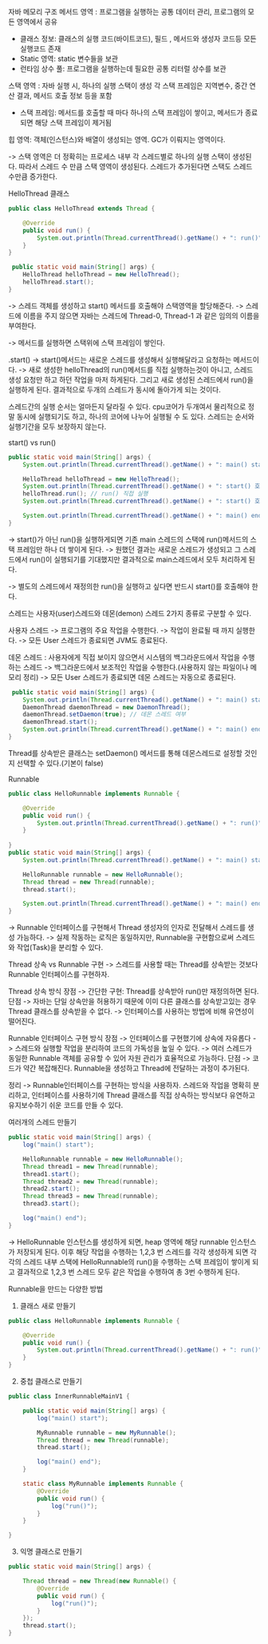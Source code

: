 자바 메모리 구조
메서드 영역 : 프로그램을 실행하는 공통 데이터 관리, 프로그램의 모든 영역에서 공유
- 클래스 정보: 클래스의 실행 코드(바이트코드), 필드 , 메서드와 생성자 코드등 모든 실행코드 존재
- Static 영역: static 변수들을 보관
- 런타임 상수 풀: 프로그램을 실행하는데 필요한 공통 리터럴 상수를 보관

스택 영역 : 자바 실행 시, 하나의 실행 스택이 생성 각 스택 프레임은 지역변수, 중간 연산 결과, 메서드 		호출 정보 등을 포함
- 스택 프레임: 메서드를 호출할 때 마다 하나의 스택 프레임이 쌓이고, 메서드가 종료되면 해당 스택 프레임이 제거됨

힙 영역: 객체(인스턴스)와 배열이 생성되는 영역. GC가 이뤄지는 영역이다.

->	스택 영역은 더 정확히는 프로세스 내부 각 스레드별로 하나의 실행 스택이 생성된다. 따라서 스레드 수 만큼 스택 영역이 생성된다. 스레드가 추가된다면 스택도 스레드 수만큼 증가한다.


HelloThread 클래스
```java
public class HelloThread extends Thread {

    @Override
    public void run() {
        System.out.println(Thread.currentThread().getName() + ": run()");
    }
}
```
```java
 public static void main(String[] args) {
    HelloThread helloThread = new HelloThread();
    helloThread.start();
}
```
->  스레드 객체를 생성하고 start() 메서드를 호출해야 스택영역을 할당해준다.
->  스레드에 이름을 주지 않으면 자바는 스레드에 Thread-0, Thread-1 과 같은 임의의 이름을 부여한다.

->  메서드를 실행하면 스택위에 스택 프레임이 쌓인다.

.start()
->  start()메서드는 새로운 스레드를 생성해서 실행해달라고 요청하는 메서드이다.
->  새로 생성한 helloThread의 run()메서드를 직접 실행하는것이 아니고, 스레드 생성 요청만 하고 하던 작업을
    마저 하게된다. 그리고 새로 생성된 스레드에서 run()을 실행하게 된다. 결과적으로 두개의 스레드가 동시에 돌아가게 되는 것이다.

스레드간의 실행 순서는 얼마든지 달라질 수 있다.
cpu코어가 두개여서 물리적으로 정말 동시에 실행되기도 하고, 하나의 코어에 나누어 실행될 수 도 있다.
스레드는 순서와 실행기간을 모두 보장하지 않는다.

start() vs run()

```java
public static void main(String[] args) {
    System.out.println(Thread.currentThread().getName() + ": main() start");

    HelloThread helloThread = new HelloThread();
    System.out.println(Thread.currentThread().getName() + ": start() 호출 전");
    helloThread.run(); // run() 직접 실행
    System.out.println(Thread.currentThread().getName() + ": start() 호출 후");

    System.out.println(Thread.currentThread().getName() + ": main() end");
}
```
->  start()가 아닌 run()을 실행하게되면 기존 main 스레드의 스택에 run()메서드의 스택 프레임만 하나 더 쌓이게 된다.
->  원했던 결과는 새로운 스레드가 생성되고 그 스레드에서 run()이 실행되기를 기대했지만 결과적으로 main스레드에서 모두 처리하게 된다.

->  별도의 스레드에서 재정의한 run()을 실행하고 싶다면 반드시 start()를 호출해야 한다.


스레드는 사용자(user)스레드와 데몬(demon) 스레드 2가지 종류로 구분할 수 있다.

사용자 스레드
->  프로그램의 주요 작업을 수행한다.
->  작업이 완료될 때 까지 실행한다.
->  모든 User 스레드가 종료되면 JVM도 종료된다.

데몬 스레드 : 사용자에게 직접 보이지 않으면서 시스템의 백그라운드에서 작업을 수행하는 스레드
->  백그라운드에서 보조적인 작업을 수행한다.(사용하지 않는 파일이나 메모리 정리)
->  모든 User 스레드가 종료되면 데몬 스레드는 자동으로 종료된다.

```java
 public static void main(String[] args) {
    System.out.println(Thread.currentThread().getName() + ": main() start");
    DaemonThread daemonThread = new DaemonThread();
    daemonThread.setDaemon(true); // 데몬 스레드 여부
    daemonThread.start();
    System.out.println(Thread.currentThread().getName() + ": main() end");
}
```

Thread를 상속받은 클래스는 setDaemon() 메서드를 통해 데몬스레드로 설정할 것인지 선택할 수 있다.(기본이 false)

Runnable
```java
public class HelloRunnable implements Runnable {

    @Override
    public void run() {
        System.out.println(Thread.currentThread().getName() + ": run()");
    }
    
}
public static void main(String[] args) {
    System.out.println(Thread.currentThread().getName() + ": main() start");

    HelloRunnable runnable = new HelloRunnable();
    Thread thread = new Thread(runnable);
    thread.start();

    System.out.println(Thread.currentThread().getName() + ": main() end");
}
```
->  Runnable 인터페이스를 구현해서 Thread 생성자의 인자로 전달해서 스레드를 생성 가능하다.
->  실제 작동하는 로직은 동일하지만, Runnable을 구현함으로써 스레드와 작업(Task)을 분리할 수 있다.

Thread 상속 vs Runnable 구현
->  스레드를 사용할 때는 Thread를 상속받는 것보다 Runnable 인터페이스를 구현하자.

Thread 상속 방식
장점
->  간단한 구현: Thread를 상속받아 run()만 재정의하면 된다.
단점
->  자바는 단일 상속만을 허용하기 때문에 이미 다른 클래스를 상속받고있는 경우 Thread 클래스를 상속받을 수 없다.
->  인터페이스를 사용하는 방법에 비해 유연성이 떨어진다.

Runnable 인터페이스 구현 방식
장점
->  인터페이스를 구현했기에 상속에 자유롭다
->  스레드와 실행할 작업을 분리하여 코드의 가독성을 높일 수 있다.
->  여러 스레드가 동일한 Runnable 객체를 공유할 수 있어 자원 관리가 효율적으로 가능하다.
단점
->  코드가 약간 복잡해진다. Runnable을 생성하고 Thread에 전달하는 과정이 추가된다.

정리 
->  Runnable인터페이스를 구현하는 방식을 사용하자. 스레드와 작업을 명확히 분리하고, 인터페이스를 사용하기에
    Thread 클래스를 직접 상속하는 방식보다 유연하고 유지보수하기 쉬운 코드를 만들 수 있다.


여러개의 스레드 만들기
```java
public static void main(String[] args) {
    log("main() start");

    HelloRunnable runnable = new HelloRunnable();
    Thread thread1 = new Thread(runnable);
    thread1.start();
    Thread thread2 = new Thread(runnable);
    thread2.start();
    Thread thread3 = new Thread(runnable);
    thread3.start();

    log("main() end");
}
```
->  HelloRunnable 인스턴스를 생성하게 되면, heap 영역에 해당 runnable 인스턴스가 저장되게 된다. 이후
    해당 작업을 수행하는 1,2,3 번 스레드를 각각 생성하게 되면 각각의 스레드 내부 스택에 HelloRunnable의 run()을 수행하는
    스택 프레임이 쌓이게 되고 결과적으로 1,2,3 번 스레드 모두 같은 작업을 수행하여 총 3번 수행하게 된다.
 
Runnable을 만드는 다양한 방법
1. 클래스 새로 만들기
```java
public class HelloRunnable implements Runnable {

    @Override
    public void run() {
        System.out.println(Thread.currentThread().getName() + ": run()");
    }
}
```
2. 중첩 클래스로 만들기
```java
public class InnerRunnableMainV1 {

    public static void main(String[] args) {
        log("main() start");

        MyRunnable runnable = new MyRunnable();
        Thread thread = new Thread(runnable);
        thread.start();

        log("main() end");
    }

    static class MyRunnable implements Runnable {
        @Override
        public void run() {
            log("run()");
        }
    }

}
```
3. 익명 클래스로 만들기
```java
public static void main(String[] args) {

    Thread thread = new Thread(new Runnable() {
        @Override
        public void run() {
            log("run()");
        }
    });
    thread.start();
}
```

